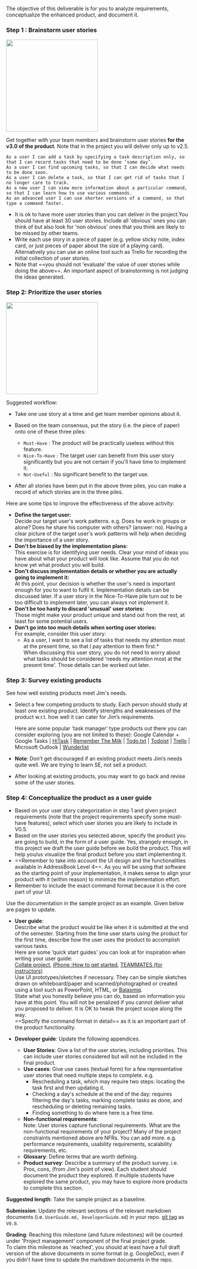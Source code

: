 The objective of this deliverable is for you to analyze requirements, conceptualize the enhanced product, and document it.

### Step 1 : Brainstorm user stories

<img src="{{baseUrl}}/handbook/images/v00.png" width="250px">

Get together with your team members and brainstorm user stories **for the v3.0 of the product**. Note that in the project you will deliver only up to v2.5.

<panel header="%%User Story examples (from a different product)%%">

`As a user I can add a task by specifying a task description only, so that I can record tasks that need to be done ‘some day’.`  
`As a user I can find upcoming tasks, so that I can decide what needs to be done soon.`  
`As a user I can delete a task, so that I can get rid of tasks that I no longer care to track.`  
`As a new user I can view more information about a particular command, so that I can learn how to use various commands.`  
`As an advanced user I can use shorter versions of a command, so that type a command faster.`  

</panel>

* It is ok to have more user stories than you can deliver in the project.You should have at least 30 user stories. Include all 'obvious' ones you can think of but also look for 'non obvious' ones that you think are likely to be missed by other teams.
* Write each use story in a piece of paper (e.g. yellow sticky note, index card, or just pieces of paper about the size of a playing card). Alternatively you can use an online tool such as Trello for recording the initial collection of user stories.
* Note that ==you should not 'evaluate' the value of user stories while doing the above==. An important aspect of brainstorming is not judging the ideas generated.  

### Step 2: Prioritize the user stories

<img src="{{baseUrl}}/handbook/images/userstories.png" width="250px">

Suggested workflow:

*   Take one use story at a time and get team member opinions about it.
*   Based on the team consensus, put the story (i.e. the piece of paper) onto one of these three piles:

    *   `Must-Have` : The product will be practically useless without this feature.
    *   `Nice-To-Have` : The target user can benefit from this user story significantly but you are not certain if you'll have time to implement it.
    *   `Not-Useful` : No significant benefit to the target use.

*   After all stories have been put in the above three piles, you can make a record of which stories are in the three piles.

Here are some tips to improve the effectiveness of the above activity:

*   **Define the target user:**  
    Decide our target user's work patterns. e.g. Does he work in groups or alone? Does he share his computer with others? (answer: no). Having a clear picture of the target user's work patterns will help when deciding the importance of a user story.
*   **Don't be biased by the implementation plans:**  
    This exercise is for identifying user needs. Clear your mind of ideas you have about what your product will look like. Assume that you do not know yet what product you will build.
*   **Don't discuss implementation details or whether you are actually going to implement it:**  
    At this point, your decision is whether the user's need is important enough for you to want to fulfil it. Implementation details can be discussed later. If a user story in the Nice-To-Have pile turn out to be too difficult to implement later, you can always not implement it.
*   **Don't be too hasty to discard 'unusual' user stories:**  
    Those might make your product unique and stand out from the rest, at least for some potential users.
*   **Don't go into too much details when sorting user stories:**  
    For example, consider this user story:  
    * As a user, I want to see a list of tasks that needs my attention most at the present time, so that I pay attention to them first.*  
    When discussing this user story, you do not need to worry about what tasks should be considered 'needs my attention most at the present time'. Those details can be worked out later.

### Step 3: Survey existing products

See how well existing products meet Jim's needs.

*   Select a few competing products to study. Each person should study at least one existing product. Identify strengths and weaknesses of the product w.r.t. how well it can cater for Jim’s requirements.

    Here are some popular 'task manager' type products out there you can consider exploring (you are not limited to these): Google Calendar + Google Tasks | [HiTask](https://hitask.com) | [Remember The Milk](https://www.rememberthemilk.com/) | [Todo.txt](http://todotxt.com/) | [Todoist](https://todoist.com/) | [Trello](https://trello.com/) | Microsoft Outlook | [Wunderlist](https://www.wunderlist.com/)

*   **Note**: Don’t get discouraged if an existing product meets Jim’s needs quite well. We are trying to learn SE, not sell a product.
*   After looking at existing products, you may want to go back and revise some of the user stories.

### Step 4: Conceptualize the product as a user guide

*   Based on your user story categorization in step 1 and given project requirements (note that the project requirements specify some must-have features), select which user stories you are likely to include in V0.5.
*   Based on the user stories you selected above, specify the product you are going to build, in the form of a user guide. Yes, strangely enough, in this project we draft the user guide before we build the product. This will help you/us visualize the final product before you start implementing it.
*   ==Remember to take into account the UI design and the functionalities available in AddressBook Level 4==. As you will be using that software as the starting point of your implementation, it makes sense to align your product with it (within reason) to minimize the implementation effort.
*   Remember to include the exact command format because it is the core part of your UI.

Use the documentation in the sample project as an example. Given below are pages to update.

*   **User guide**:  
    Describe what the product would be like when it is submitted at the end of the semester. Starting from the time user starts using the product for the first time, describe how the user uses the product to accomplish various tasks.  
    Here are some ‘quick start guides’ you can look at for inspiration when writing your user guide:  
    [Collate project](https://github.com/se-edu/collate/blob/master/docs/User-Guide.md), [iPhone :How to get started](https://support.apple.com/en-sg/HT202033), [TEAMMATES (for instructors)](https://teammatesv4.appspot.com/instructorHelp.jsp#gs)  
    Use UI prototypes/sketches if necessary. They can be simple sketches drawn on whiteboard/paper and scanned/photographed or created using a tool such as PowerPoint, HTML, or [Balasmiq](https://balsamiq.com/).  
    State what you honestly believe you can do, based on information you have at this point. You will not be penalized if you cannot deliver what you proposed to deliver. It is OK to tweak the project scope along the way.  
    ==Specify the command format in detail== as it is an important part of the product functionality.  

*   **Developer guide**: Update the following appendices.
    *   **User Stories**: Give a list of the user stories, including priorities. This can include user stories considered but will not be included in the final product.
    *   **Use cases**: Give use cases (textual form) for a few representative user stories that need multiple steps to complete. e.g.
        *   Rescheduling a task, which may require two steps: locating the task first and then updating it.
        *   Checking a day's schedule at the end of the day: requires filtering the day's tasks, marking complete tasks as done, and rescheduling or deleting remaining tasks.
        *   Finding something to do where here is a free time.
    *   **Non-functional requirements**:  
        Note: User stories capture functional requirements. What are the non-functional requirements of your project? Many of the project constraints mentioned above are NFRs. You can add more. e.g. performance requirements, usability requirements, scalability requirements, etc.
    *   **Glossary**: Define terms that are worth defining.
    *   **Product survey**: Describe a summary of the product survey. i.e. Pros, cons, (from Jim's point of view). Each student should document the product they explored. If multiple students have explored the same product, you may have to explore more products to complete this section.

**Suggested length**: Take the sample project as a baseline.

**Submission**: Update the relevant sections of the relevant markdown documents (i.e. `UserGuide.md, DeveloperGuide.md`) in your repo. [git tag](http://git-scm.com/book/en/v2/Git-Basics-Tagging) as `V0.0`.

**Grading**: Reaching this milestone (and future milestones) will be counted under 'Project management' component of the final project grade.  
To claim this milestone as 'reached', you should at least have a full draft version of the above documents in some format (e.g. GoogleDoc), even if you didn't have time to update the markdown documents in the repo.
